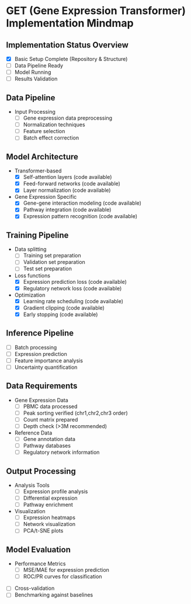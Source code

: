 # GET (Gene Expression Transformer) Implementation Mindmap

## Implementation Status Overview
- [x] Basic Setup Complete (Repository & Structure)
- [ ] Data Pipeline Ready
- [ ] Model Running
- [ ] Results Validation

## Data Pipeline
- Input Processing
  - [ ] Gene expression data preprocessing
  - [ ] Normalization techniques
  - [ ] Feature selection
  - [ ] Batch effect correction

## Model Architecture
- Transformer-based
  - [x] Self-attention layers (code available)
  - [x] Feed-forward networks (code available)
  - [x] Layer normalization (code available)
- Gene Expression Specific
  - [x] Gene-gene interaction modeling (code available)
  - [x] Pathway integration (code available)
  - [x] Expression pattern recognition (code available)

## Training Pipeline
- Data splitting
  - [ ] Training set preparation
  - [ ] Validation set preparation
  - [ ] Test set preparation
- Loss functions
  - [x] Expression prediction loss (code available)
  - [x] Regulatory network loss (code available)
- Optimization
  - [x] Learning rate scheduling (code available)
  - [x] Gradient clipping (code available)
  - [x] Early stopping (code available)

## Inference Pipeline
- [ ] Batch processing
- [ ] Expression prediction
- [ ] Feature importance analysis
- [ ] Uncertainty quantification

## Data Requirements
- Gene Expression Data
  - [ ] PBMC data processed
  - [ ] Peak sorting verified (chr1,chr2,chr3 order)
  - [ ] Count matrix prepared
  - [ ] Depth check (>3M recommended)
- Reference Data
  - [ ] Gene annotation data
  - [ ] Pathway databases
  - [ ] Regulatory network information

## Output Processing
- Analysis Tools
  - [ ] Expression profile analysis
  - [ ] Differential expression
  - [ ] Pathway enrichment
- Visualization
  - [ ] Expression heatmaps
  - [ ] Network visualization
  - [ ] PCA/t-SNE plots

## Model Evaluation
- Performance Metrics
  - [ ] MSE/MAE for expression prediction
  - [ ] ROC/PR curves for classification
- [ ] Cross-validation
- [ ] Benchmarking against baselines
